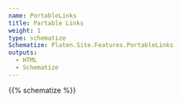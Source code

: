 ```yaml
---
name: PortableLinks
title: Partable Links
weight: 1
type: schematize
Schematize: Platen.Site.Features.PortableLinks
outputs:
  - HTML
  - Schematize
---
```


{{% schematize %}}
